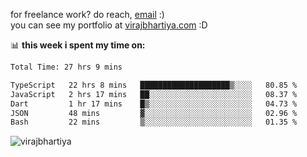 for freelance work? do reach, [email](mailto:vlbhartiya@gmail.com) :)<br/>
you can see my portfolio at [virajbhartiya.com](https://virajbhartiya.com) :D

📊 **this week i spent my time on:**

<!--START_SECTION:waka-->

```txt
Total Time: 27 hrs 9 mins

TypeScript   22 hrs 8 mins   ████████████████████▒░░░░   80.85 %
JavaScript   2 hrs 17 mins   ██░░░░░░░░░░░░░░░░░░░░░░░   08.37 %
Dart         1 hr 17 mins    █▒░░░░░░░░░░░░░░░░░░░░░░░   04.73 %
JSON         48 mins         ▓░░░░░░░░░░░░░░░░░░░░░░░░   02.96 %
Bash         22 mins         ▒░░░░░░░░░░░░░░░░░░░░░░░░   01.35 %
```

<!--END_SECTION:waka-->

<p align="left"> <img src="https://komarev.com/ghpvc/?username=virajbhartiya&color=blue" alt="virajbhartiya" /> </p>
